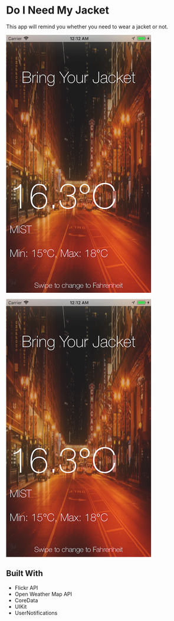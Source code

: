 # Do I Need My Jacket

This app will remind you whether you need to wear a jacket or not.

![alt text](https://github.com/leanhduy1998/Do-I-Need-My-Jacket/blob/master/Simulator%20Screen%20Shot%20-%20iPhone%208%20Plus%20-%202017-11-24%20at%2000.12.07.png)

![alt text](https://raw.githubusercontent.com/leanhduy1998/Do-I-Need-My-Jacket/master/Simulator%20Screen%20Shot%20-%20iPhone%208%20Plus%20-%202017-11-24%20at%2000.12.07.png)

## Built With

* Flickr API
* Open Weather Map API
* CoreData
* UIKit
* UserNotifications

